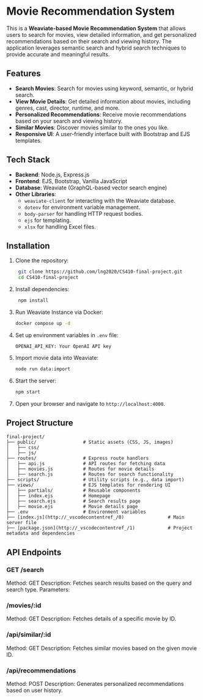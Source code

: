 # Movie Recommendation System

This is a **Weaviate-based Movie Recommendation System** that allows users to search for movies, view detailed information, and get personalized recommendations based on their search and viewing history. The application leverages semantic search and hybrid search techniques to provide accurate and meaningful results.

## Features

- **Search Movies**: Search for movies using keyword, semantic, or hybrid search.
- **View Movie Details**: Get detailed information about movies, including genres, cast, director, runtime, and more.
- **Personalized Recommendations**: Receive movie recommendations based on your search and viewing history.
- **Similar Movies**: Discover movies similar to the ones you like.
- **Responsive UI**: A user-friendly interface built with Bootstrap and EJS templates.

## Tech Stack

- **Backend**: Node.js, Express.js
- **Frontend**: EJS, Bootstrap, Vanilla JavaScript
- **Database**: Weaviate (GraphQL-based vector search engine)
- **Other Libraries**:
  - `weaviate-client` for interacting with the Weaviate database.
  - `dotenv` for environment variable management.
  - `body-parser` for handling HTTP request bodies.
  - `ejs` for templating.
  - `xlsx` for handling Excel files.

## Installation

1. Clone the repository:
   ```bash
    git clone https://github.com/lng2020/CS410-final-project.git
    cd CS410-final-project
    ```
2. Install dependencies:
    ```bash
     npm install
     ```
3. Run Weaviate Instance via Docker:
    ```bash
    docker compose up -d
    ```
4. Set up environment variables in `.env` file:
    ```plaintext
    OPENAI_API_KEY: Your OpenAI API key
    ```
5. Import movie data into Weaviate:
    ```bash
    node run data:import
    ```
6. Start the server:
    ```bash
    npm start
    ```
7. Open your browser and navigate to `http://localhost:4000`.

## Project Structure

```
final-project/
├── public/                 # Static assets (CSS, JS, images)
│   ├── css/
│   ├── js/
├── routes/                 # Express route handlers
│   ├── api.js              # API routes for fetching data
│   ├── movies.js           # Routes for movie details
│   ├── search.js           # Routes for search functionality
├── scripts/                # Utility scripts (e.g., data import)
├── views/                  # EJS templates for rendering UI
│   ├── partials/           # Reusable components
│   ├── index.ejs           # Homepage
│   ├── search.ejs          # Search results page
│   ├── movie.ejs           # Movie details page
├── .env                    # Environment variables
├── [index.js](http://_vscodecontentref_/0)                # Main server file
├── [package.json](http://_vscodecontentref_/1)            # Project metadata and dependencies
```

## API Endpoints

### GET /search
Method: GET
Description: Fetches search results based on the query and search type.
Parameters:
### /movies/:id
Method: GET
Description: Fetches details of a specific movie by ID.
### /api/similar/:id
Method: GET
Description: Fetches similar movies based on the given movie ID.
### /api/recommendations
Method: POST
Description: Generates personalized recommendations based on user history.
